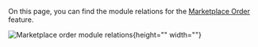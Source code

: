 On this page, you can find the module relations for the [Marketplace Order](https://documentation.spryker.com/marketplace/docs/marketplace-order-feature-overview) feature.

![Marketplace order module relations](https://confluence-connect.gliffy.net/embed/image/bd06fc65-6151-4de7-8cff-5ea5da383900.png?utm_medium=live&utm_source=custom){height="" width=""}